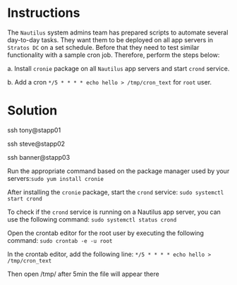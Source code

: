 # Instructions

The `Nautilus` system admins team has prepared scripts to automate several day-to-day tasks. They want them to be deployed on all app servers in `Stratos DC` on a set schedule. Before that they need to test similar functionality with a sample cron job. 
Therefore, perform the steps below:

a. Install `cronie` package on all `Nautilus` app servers and start `crond` service.

b. Add a cron `*/5 * * * * echo hello > /tmp/cron_text` for `root` user.

# Solution

ssh tony@stapp01

ssh steve@stapp02

ssh banner@stapp03

Run the appropriate command based on the package manager used by your servers:`sudo yum install cronie`

After installing the `cronie` package, start the `crond` service: `sudo systemctl start crond`

To check if the `crond` service is running on a Nautilus app server, you can use the following command: `sudo systemctl status crond`

Open the crontab editor for the root user by executing the following command: `sudo crontab -e -u root`

In the crontab editor, add the following line: `*/5 * * * * echo hello > /tmp/cron_text`

Then open /tmp/ after 5min the file will appear there
